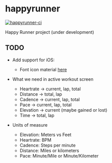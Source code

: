 # happyrunner

[![happyrunner-ci](https://github.com/gigilibala/happyrunner/actions/workflows/node.js.yml/badge.svg)](https://github.com/gigilibala/happyrunner/actions/workflows/node.js.yml)

Happy Runner project (under development)

## TODO

- Add support for iOS:

  - Font icon material [here](https://github.com/oblador/react-native-vector-icons)

* What we need in active workout screen

  - Heartrate -> current, lap, total
  - Distance -> total, lap
  - Cadence -> current, lap, total
  - Pace -> current, lap, total
  - Elevation -> current (maybe gained or lost)
  - Time -> total, lap

* Units of measure
  - Elevation: Meters vs Feet
  - Heartrate: BPM
  - Cadence: Steps per minute
  - Distance: Miles or kilometers
  - Pace: Minute/Mile or Minute/Kilometer
